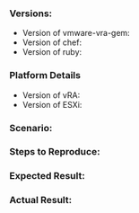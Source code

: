 ### Versions:
<!--- Version of the software where you are encountering the issue --->
<!-- You should probably update in this is not newest release.--->
* Version of vmware-vra-gem:
* Version of chef:
* Version of ruby:

### Platform Details
<!--- What version of vRA are you running? What version of ESXi are you using too?--->
* Version of vRA:
* Version of ESXi:

### Scenario:
<!--- What you are trying to achieve and you can't?--->

### Steps to Reproduce:
<!--- If you are filing an issue what are the things we need to do in order to repro your problem? How are you using this gem or any resources it includes?--->

### Expected Result:
<!--- What are you expecting to happen as the consequence of above reproduction steps?--->

### Actual Result:
<!--- What actually happens after the reproduction steps? Include the error output or a link to a gist if possible.--->
